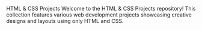 HTML & CSS Projects
Welcome to the HTML & CSS Projects repository! This collection features various web development projects showcasing creative designs and layouts using only HTML and CSS.
